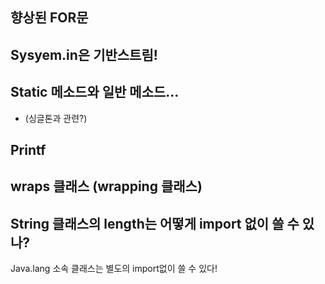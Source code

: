 ## 향상된 FOR문   

## Sysyem.in은 기반스트림!   

## Static 메소드와 일반 메소드...
- (싱글톤과 관련?)   

## Printf   

## wraps 클래스 (wrapping 클래스)   

## String 클래스의 length는 어떻게 import 없이 쓸 수 있나?
Java.lang 소속 클래스는 별도의 import없이 쓸 수 있다!